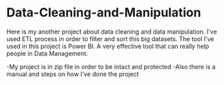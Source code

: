 # Data-Cleaning-and-Manipulation

Here is my another project about data cleaning and data manipulation. I've used ETL process in order to filter and sort this big datasets. The tool I've used in this project is Power BI. A very effective tool that can really help people in Data Management. 

-My project is in zip file in order to be intact and protected
-Also there is a manual and steps on how I've done the project 
